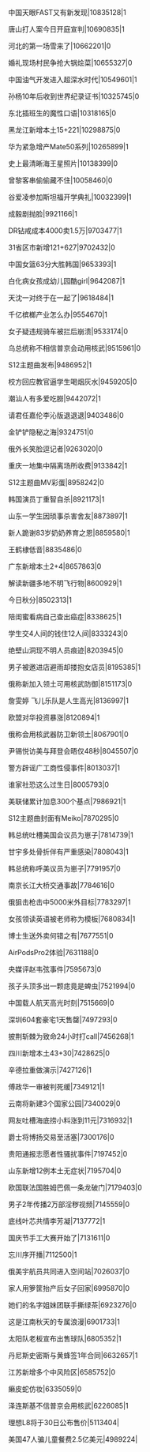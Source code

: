 中国天眼FAST又有新发现|10835128|1

唐山打人案今日开庭宣判|10690835|1

河北的第一场雪来了|10662201|0

婚礼现场村民争抢大锅烩菜|10655327|0

中国油气开发进入超深水时代|10549601|1

孙杨10年后收到世界纪录证书|10325745|0

东北插班生的魔性口语|10318165|0

黑龙江新增本土15+221|10298875|0

华为紧急增产Mate50系列|10265899|1

史上最清晰海王星照片|10138399|0

曾黎客串偷偷藏不住|10058460|0

谷爱凌参加斯坦福开学典礼|10032399|1

成毅剧抛脸|9921166|1

DR钻戒成本4000卖1.5万|9703477|1

31省区市新增121+627|9702432|0

中国女篮63分大胜韩国|9653393|1

白化病女孩成幼儿园酷girl|9642087|1

天沈一对终于在一起了|9618484|1

千亿槟榔产业怎么办|9554670|1

女子疑违规骑车被拦后崩溃|9533174|0

乌总统称不相信普京会动用核武|9515961|0

S12主题曲发布|9486952|1

校方回应教官逼学生喝烟灰水|9459205|0

潮汕人有多爱吃朥|9442072|1

请君任嘉伦李沁版退退退|9403486|0

金铲铲隐秘之海|9324751|0

俄外长笑脸逗记者|9263020|0

重庆一地集中隔离场所收费|9133842|1

S12主题曲MV彩蛋|8958242|0

韩国演员丁重智自杀|8921173|1

山东一学生因琐事杀害舍友|8873897|1

新人跪谢83岁奶奶养育之恩|8859580|1

王鹤棣低音|8835486|0

广东新增本土2+4|8657863|0

解读新疆多地不明飞行物|8600929|1

今日秋分|8502313|1

陪闺蜜看病自己查出癌症|8338625|1

学生交4人间的钱住12人间|8333243|0

绝壁山洞现不明人员痕迹|8203945|0

男子被邀进店避雨却搂抱女店员|8195385|1

俄称新加入领土可用核武防御|8151173|0

詹雯婷 飞儿乐队是人生高光|8136997|1

欧盟对华投资暴涨|8120894|1

俄称会用核武器防卫新领土|8067901|0

尹锡悦访美与拜登会晤仅48秒|8045507|0

警方辟谣广工商性侵事件|8013037|1

谁家社恐这么过生日|8005793|0

美联储累计加息300个基点|7986921|1

S12主题曲封面有Meiko|7870295|0

韩总统吐槽美国会议员为崽子|7814739|1

甘宇多处骨折伴有严重感染|7808043|1

韩总统称呼美议员为崽子|7791957|0

南京长江大桥交通事故|7784616|0

俄狙击枪击中5000米外目标|7783297|1

女孩领读英语被老师称为模板|7680834|1

博士生送外卖何错之有|7677551|0

AirPodsPro2体验|7631188|0

央媒评赵韦弦事件|7595673|0

孩子头顶多出一颗痣竟是蜱虫|7521994|0

中国载人航天高光时刻|7515669|0

深圳604套豪宅1天售罄|7497293|0

披荆斩棘为致命24小时打call|7456268|1

四川新增本土43+30|7428625|0

辛德拉重做演示|7427126|1

傅政华一审被判死缓|7349121|1

云南将新建3个国家公园|7340029|0

网友吐槽海底捞小料涨到11元|7316932|1

爵士将博扬交易至活塞|7300176|0

贵阳通报志愿者性骚扰事件|7197452|0

山东新增12例本土无症状|7195704|0

欧国联法国胜姆巴佩一条龙破门|7179403|0

男子2年传播2万部淫秽视频|7145559|0

底线叶芯共情李芳凝|7137772|1

国庆节手工大赛开始了|7131611|0

忘川序开播|7112500|1

俄美宇航员共同进入空间站|7026037|0

家人用箩筐抬产后女子回家|6995870|0

她们的名字姐妹团联手撕绿茶|6923276|0

这是江南秋天的专属浪漫|6901733|1

太阳队老板宣布出售球队|6805352|1

丹尼斯史密斯与黄蜂签1年合同|6632657|1

江苏新增多个中风险区|6585752|0

癞皮蛇仿妆|6335059|0

泽连斯基不信普京会用核武|6226085|1

理想L8将于30日公布售价|5113404|

美国47人骗儿童餐费2.5亿美元|4989224|

